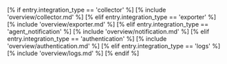 [% if entry.integration_type == 'collector' %]
[% include 'overview/collector.md' %]
[% elif entry.integration_type == 'exporter' %]
[% include 'overview/exporter.md' %]
[% elif entry.integration_type == 'agent_notification' %]
[% include 'overview/notification.md' %]
[% elif entry.integration_type == 'authentication' %]
[% include 'overview/authentication.md' %]
[% elif entry.integration_type == 'logs' %]
[% include 'overview/logs.md' %]
[% endif %]
